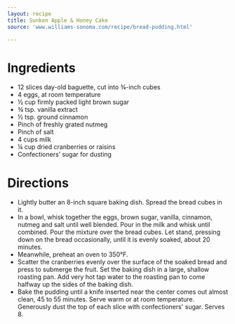 ```yaml
---
layout: recipe
title: Sunken Apple & Honey Cake
source: 'www.williams-sonoma.com/recipe/bread-pudding.html'

---
```


# Ingredients

- 12 slices day-old baguette, cut into ¾-inch cubes
- 4 eggs, at room temperature
- ½ cup firmly packed light brown sugar
- ¾ tsp. vanilla extract
- ½ tsp. ground cinnamon
- Pinch of freshly grated nutmeg
- Pinch of salt
- 4 cups milk
- ¼ cup dried cranberries or raisins
- Confectioners’ sugar for dusting

# Directions

- Lightly butter an 8-inch square baking dish. Spread the bread cubes in it.
- In a bowl, whisk together the eggs, brown sugar, vanilla, cinnamon, nutmeg and salt until well blended. Pour in the milk and whisk until combined. Pour the mixture over the bread cubes. Let stand, pressing down on the bread occasionally, until it is evenly soaked, about 20 minutes.
- Meanwhile, preheat an oven to 350°F.
- Scatter the cranberries evenly over the surface of the soaked bread and press to submerge the fruit. Set the baking dish in a large, shallow roasting pan. Add very hot tap water to the roasting pan to come halfway up the sides of the baking dish.
- Bake the pudding until a knife inserted near the center comes out almost clean, 45 to 55 minutes. Serve warm or at room temperature. Generously dust the top of each slice with confectioners' sugar. Serves 8.